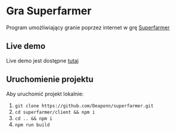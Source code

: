 # Gra Superfarmer

Program umożliwiający granie poprzez internet w grę [Superfarmer](https://www.granna.pl/pliki/produkt-50/SUPERFARMER_instr_00175_3maly.pdf)

## Live demo

Live demo jest dostępne [tutaj](superfarmer.sajecki.ct8.pl)

## Uruchomienie projektu

Aby uruchomić projekt lokalnie:

1. `git clone https://github.com/Deaponn/superfarmer.git`
2. `cd superfarmer/client && npm i`
3. `cd .. && npm i`
4. `npm run build`
